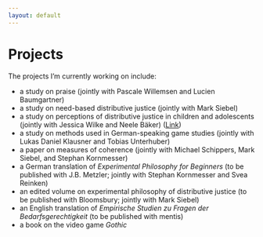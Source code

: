 ```yaml
---
layout: default
---
```


# Projects

The projects I’m currently working on include:
+ a study on praise (jointly with Pascale Willemsen and Lucien Baumgartner)
+ a study on need-based distributive justice (jointly with Mark Siebel)
+ a study on perceptions of distributive justice in children and adolescents (jointly with Jessica Wilke and Neele Bäker) ([Link](https://uol.de/sonderpaedagogik/forschung-und-projekte/sonderpaedagogische-psychologie#c758438))
+ a study on methods used in German-speaking game studies (jointly with Lukas Daniel Klausner and Tobias Unterhuber)
+ a paper on measures of coherence (jointly with Michael Schippers, Mark Siebel, and Stephan Kornmesser)
+ a German translation of _Experimental Philosophy for Beginners_ (to be published with J.B. Metzler; jointly with Stephan Kornmesser and Svea Reinken)
+ an edited volume on experimental philosophy of distributive justice (to be published with Bloomsbury; jointly with Mark Siebel)
+ an English translation of _Empirische Studien zu Fragen der Bedarfsgerechtigkeit_ (to be published with mentis)
+ a book on the video game _Gothic_
